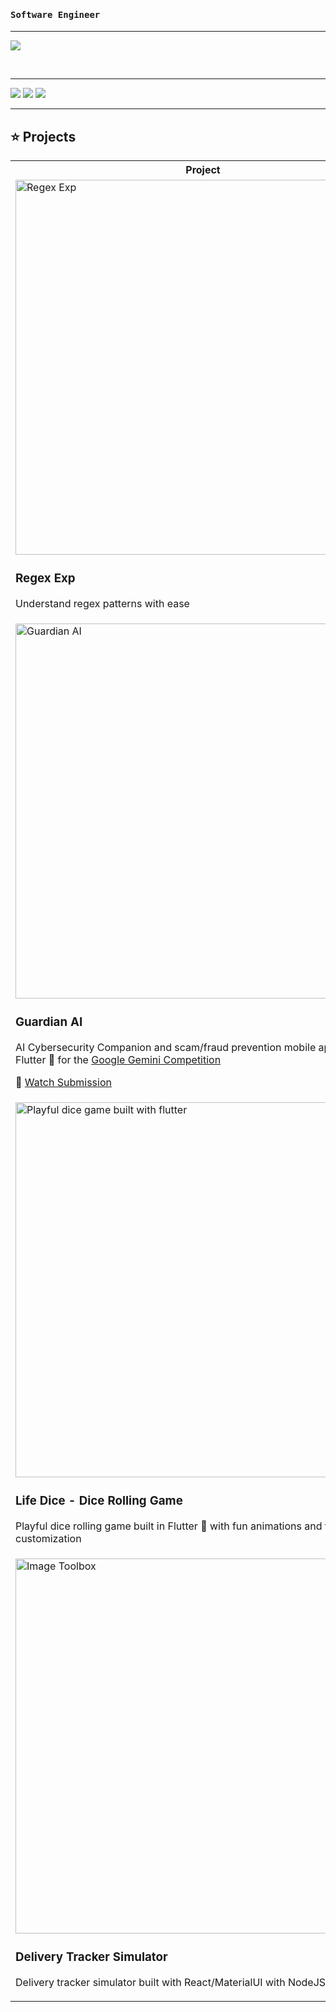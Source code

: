 <samp>
<h4><strong>Software Engineer</strong></h4>
</samp>
<hr/>

<p align="left">
  <a href="https://skillicons.dev">
    <img src="https://skillicons.dev/icons?i=flutter,dart,go,flask,fastapi,tensorflow,pytorch,sklearn,python,opencv,firebase,docker" />
  </a>
</p>

<br>

<!--
<details>
  <summary>Computer Vision </summary>

  <table>
	<tbody width="100%">
		<tr>
			<th>Advanced Lanes Detection</th>	
			<th>Vehicles Speed Estimation</th>	
			<th>Road Traffic Monitoring</th>
		</tr>
		<tr>
			<td>
				<img src="https://github.com/iv4n-ga6l/Advanced-Lanes-Detection/blob/main/demo.png?raw=true" alt="Advanced Lanes Detection"></img>
			</td>
			<td>
				<img src="https://github.com/iv4n-ga6l/SpeedEstimation_opencv/raw/main/demo.png" alt="Vehicles Speed Estimation"></img>
			</td>
			<td>
			<img src="https://github.com/iv4n-ga6l/Road_Traffic_Monitoring/raw/main/demo.png" alt="Road Traffic Monitoring"></img>
			</td>
		</tr>
		<tr>
			<td>
				<a href="https://github.com/iv4n-ga6l/Advanced-Lanes-Detection">
					<img src="https://github-readme-stats.vercel.app/api/pin/?username=iv4n-ga6l&repo=Advanced-Lanes-Detection&theme=blueberry" alt="Advanced-Lanes-Detection" />
				</a>
			</td>
			<td>
				<a href="https://github.com/iv4n-ga6l/SpeedEstimation_opencv">
					<img src="https://github-readme-stats.vercel.app/api/pin/?username=iv4n-ga6l&repo=SpeedEstimation_opencv&theme=blueberry" alt="Vehicles Speed Estimation" />
				</a>
			</td>
			<td>
				<a href="https://github.com/iv4n-ga6l/Road_Traffic_Monitoring">
					<img src="https://github-readme-stats.vercel.app/api/pin/?username=iv4n-ga6l&repo=Road_Traffic_Monitoring&theme=blueberry" alt="Road Traffic Monitoring" />
				</a>
			</td>
		</tr>
	  <tr>
			<th>Bottle Filling Automation</th>	
			<th>Background Subtraction Object Detection</th>	
			<th>Airplane Monitoring</th>
		</tr>
		<tr>
			<td>
				<img src="https://github.com/iv4n-ga6l/Bottle_Filling_Line_Automation/raw/main/demo.png" alt="Bottle Filling Automation"></img>
			</td>
			<td>
				<img src="https://github.com/iv4n-ga6l/Object_Detection_With_Background_substractor/raw/main/demo.png" alt="Background Subtraction Object Detection"></img>
			</td>
			<td>
			<img src="https://i.ibb.co/p1h5V5B/385190769-25c9f387-a1da-4b7a-8887-435a03b435d0.png" alt="Airplane Monitoring"></img>
			</td>
		</tr>
		<tr>
			<td>
				<a href="https://github.com/iv4n-ga6l/Bottle_Filling_Line_Automation">
					<img src="https://github-readme-stats.vercel.app/api/pin/?username=iv4n-ga6l&repo=Bottle_Filling_Line_Automation&theme=blueberry" alt="Bottle Filling Automation" />
				</a>
			</td>
			<td>
				<a href="https://github.com/iv4n-ga6l/Object_Detection_With_Background_substractor">
					<img src="https://github-readme-stats.vercel.app/api/pin/?username=iv4n-ga6l&repo=Object_Detection_With_Background_substractor&theme=blueberry" alt="Background Subtraction Object Detection" />
				</a>
			</td>
			<td>
				<a href="https://github.com/iv4n-ga6l/Airplane_monitoring_with_runway_detection">
					<img src="https://github-readme-stats.vercel.app/api/pin/?username=iv4n-ga6l&repo=Airplane_monitoring_with_runway_detection&theme=blueberry" alt="Airplane Monitoring" />
				</a>
			</td>
		</tr>
	  <tr>
			<th>Faces Anonymization</th>	
			<th>Human Motion Tracking</th>	
			<th>Fists Detection Boxing</th>
		</tr>
		<tr>
			<td>
				<img src="https://github.com/iv4n-ga6l/FacesDetection-With-pixelation-and-blurring/raw/main/pixelation_demo.png" alt="Faces Anonymization"></img>
			</td>
			<td>
				<img src="https://github.com/iv4n-ga6l/human-motion-capture/raw/main/demo.png" alt="Human Motion Tracking"></img>
			</td>
			<td>
			<img src="https://github.com/iv4n-ga6l/BoxingWithML/raw/main/demo.png" alt="Fists Detection Boxing"></img>
			</td>
		</tr>
		<tr>
			<td>
				<a href="https://github.com/iv4n-ga6l/FacesDetection-With-pixelation-and-blurring">
					<img src="https://github-readme-stats.vercel.app/api/pin/?username=iv4n-ga6l&repo=FacesDetection-With-pixelation-and-blurring&theme=blueberry" alt="Faces Anonymization" />
				</a>
			</td>
			<td>
				<a href="https://github.com/iv4n-ga6l/human-motion-capture">
					<img src="https://github-readme-stats.vercel.app/api/pin/?username=iv4n-ga6l&repo=human-motion-capture&theme=blueberry" alt="Human Motion Tracking" />
				</a>
			</td>
			<td>
				<a href="https://github.com/iv4n-ga6l/BoxingWithML">
					<img src="https://github-readme-stats.vercel.app/api/pin/?username=iv4n-ga6l&repo=BoxingWithML&theme=blueberry" alt="Fists Detection Boxing" />
				</a>
			</td>
		</tr>
	  <tr>
			<th>Obj Detection with Gender Classification</th>	
			<th>Obj Detection with Neural Network Training Visualization</th>	
			<th>Crowd Detection with Depth Estimation</th>
		</tr>
		<tr>
			<td>
				<img src="https://github.com/iv4n-ga6l/Face-And-ObjectDetection-With-Glasses-Overlay-And-Gender-Classification/raw/main/demo.png" alt="Obj Detection with Gender Classification"></img>
			</td>
			<td>
				<img src="https://github.com/iv4n-ga6l/Objects_detection_with_neural_network_training_visualization/raw/main/demo1.png" alt="Obj Detection with Neural Networ Training Visualization"></img>
			</td>
			<td>
			<img src="https://github.com/iv4n-ga6l/Person-Detection-In-Video-with-landmark-depth-mask/raw/main/demo2.png" alt="Crowd Detection with Depth Estimation"></img>
			</td>
		</tr>
		<tr>
			<td>
				<a href="https://github.com/iv4n-ga6l/Face-And-ObjectDetection-With-Glasses-Overlay-And-Gender-Classification">
					<img src="https://github-readme-stats.vercel.app/api/pin/?username=iv4n-ga6l&repo=FacesDetection-With-pixelation-and-blurring&theme=blueberry" alt="Obj Detection with Gender Classification" />
				</a>
			</td>
			<td>
				<a href="https://github.com/iv4n-ga6l/Objects_detection_with_neural_network_training_visualization">
					<img src="https://github-readme-stats.vercel.app/api/pin/?username=iv4n-ga6l&repo=human-motion-capture&theme=blueberry" alt="Obj Detection with Neural Networ Training Visualization" />
				</a>
			</td>
			<td>
				<a href="https://github.com/iv4n-ga6l/Person-Detection-In-Video-with-landmark-depth-mask">
					<img src="https://github-readme-stats.vercel.app/api/pin/?username=iv4n-ga6l&repo=Person-Detection-In-Video-with-landmark-depth-mask&theme=blueberry" alt="Crowd Detection with Depth Estimation" />
				</a>
			</td>
		</tr>
	</tbody>
  </table>
	
</details>
-->

<!--
<details>
  <summary>Animations & UI</summary>

  <table>
	<tbody width="100%">
		<tr>
			<th>Whatsapp Onboarding UI</th>	
			<th>Gradient based Onboarding UI</th>	
			<th>Signin UI</th>
		</tr>
		<tr>
			<td>
				<img src="https://storage.googleapis.com/buildship-vos7yw-europe-west1/uploaded-files/whatsapp_onboarding.gif" alt="Whatsapp Onboarding UI"></img>
			</td>
			<td>
				<img src="https://storage.googleapis.com/buildship-vos7yw-europe-west1/uploaded-files/gradient_based_onboarding.gif" alt="Gradient based Onboarding UI"></img>
			</td>
			<td>
			<img src="https://storage.googleapis.com/buildship-vos7yw-europe-west1/uploaded-files/signin1.gif" alt="Signin UI"></img>
			</td>
		</tr>
		<tr>
			<td>
				<a href="https://github.com/iv4n-ga6l/flutter-funs">
					<img src="https://github-readme-stats.vercel.app/api/pin/?username=iv4n-ga6l&repo=flutter-funs&theme=blueberry" alt="Flutter funs" />
				</a>
			</td>
			<td>
				<a href="https://github.com/iv4n-ga6l/flutter-funs">
					<img src="https://github-readme-stats.vercel.app/api/pin/?username=iv4n-ga6l&repo=flutter-funs&theme=blueberry" alt="Flutter funs" />
				</a>
			</td>
			<td>
				<a href="https://github.com/iv4n-ga6l/flutter-funs">
					<img src="https://github-readme-stats.vercel.app/api/pin/?username=iv4n-ga6l&repo=flutter-funs&theme=blueberry" alt="Flutter funs" />
				</a>
			</td>
		</tr>
		<tr>
			<th>CountDown card timer</th>	
			<th>Function curve tracer</th>	
			<th>Snake game</th>
		</tr>
		<tr>
			<td>
				<img src="https://storage.googleapis.com/buildship-vos7yw-europe-west1/uploaded-files/countdown_card_timer.gif" alt="CountDown card timer"></img>
			</td>
			<td>
				<img src="https://storage.googleapis.com/buildship-vos7yw-europe-west1/uploaded-files/function_rep_curve.gif" alt="Function curve tracer"></img>
			</td>
			<td>
			<img src="https://storage.googleapis.com/buildship-vos7yw-europe-west1/uploaded-files/snake_game.gif" alt="Snake game"></img>
			</td>
		</tr>
		<tr>
			<td>
				<a href="https://github.com/iv4n-ga6l/flutter-funs">
					<img src="https://github-readme-stats.vercel.app/api/pin/?username=iv4n-ga6l&repo=flutter-funs&theme=blueberry" alt="Flutter funs" />
				</a>
			</td>
			<td>
				<a href="https://github.com/iv4n-ga6l/flutter-funs">
					<img src="https://github-readme-stats.vercel.app/api/pin/?username=iv4n-ga6l&repo=flutter-funs&theme=blueberry" alt="Flutter funs" />
				</a>
			</td>
			<td>
				<a href="https://github.com/iv4n-ga6l/flutter-funs">
					<img src="https://github-readme-stats.vercel.app/api/pin/?username=iv4n-ga6l&repo=flutter-funs&theme=blueberry" alt="Flutter funs" />
				</a>
			</td>
		</tr>
	<tr>
			<th>Himalayas job app UI</th>	
			<th>Maze game</th>	
			<th>Memory match game</th>
		</tr>
		<tr>
			<td>
				<img src="https://storage.googleapis.com/buildship-vos7yw-europe-west1/uploaded-files/himalayas_job_app.gif" alt="Himalayas job app UI"></img>
			</td>
			<td>
				<img src="https://storage.googleapis.com/buildship-vos7yw-europe-west1/uploaded-files/maze_game.gif" alt="Maze game"></img>
			</td>
			<td>
			<img src="https://storage.googleapis.com/buildship-vos7yw-europe-west1/uploaded-files/memory_match_game.gif" alt="Memory match game"></img>
			</td>
		</tr>
		<tr>
			<td>
				<a href="https://github.com/iv4n-ga6l/flutter-funs">
					<img src="https://github-readme-stats.vercel.app/api/pin/?username=iv4n-ga6l&repo=flutter-funs&theme=blueberry" alt="Flutter funs" />
				</a>
			</td>
			<td>
				<a href="https://github.com/iv4n-ga6l/flutter-funs">
					<img src="https://github-readme-stats.vercel.app/api/pin/?username=iv4n-ga6l&repo=flutter-funs&theme=blueberry" alt="Flutter funs" />
				</a>
			</td>
			<td>
				<a href="https://github.com/iv4n-ga6l/flutter-funs">
					<img src="https://github-readme-stats.vercel.app/api/pin/?username=iv4n-ga6l&repo=flutter-funs&theme=blueberry" alt="Flutter funs" />
				</a>
			</td>
		</tr>
	<tr>
			<th>Signin-Signup UI</th>	
			<th>Blur effect</th>	
			<th>Pinball</th>
		</tr>
		<tr>
			<td>
				<img src="https://storage.googleapis.com/buildship-vos7yw-europe-west1/uploaded-files/signin_signup1.gif" alt="Signin-Signup UI"></img>
			</td>
			<td>
				<img src="https://storage.googleapis.com/buildship-vos7yw-europe-west1/uploaded-files/blur_effect.gif" alt="Blur effect"></img>
			</td>
			<td>
			<img src="https://storage.googleapis.com/buildship-vos7yw-europe-west1/uploaded-files/pinball_game.gif" alt="Pinball"></img>
			</td>
		</tr>
		<tr>
			<td>
				<a href="https://github.com/iv4n-ga6l/flutter-funs">
					<img src="https://github-readme-stats.vercel.app/api/pin/?username=iv4n-ga6l&repo=flutter-funs&theme=blueberry" alt="Flutter funs" />
				</a>
			</td>
			<td>
				<a href="https://github.com/iv4n-ga6l/flutter-funs">
					<img src="https://github-readme-stats.vercel.app/api/pin/?username=iv4n-ga6l&repo=flutter-funs&theme=blueberry" alt="Flutter funs" />
				</a>
			</td>
			<td>
				<a href="https://github.com/iv4n-ga6l/flutter-funs">
					<img src="https://github-readme-stats.vercel.app/api/pin/?username=iv4n-ga6l&repo=flutter-funs&theme=blueberry" alt="Flutter funs" />
				</a>
			</td>
		</tr>
	<tr>
			<th>Wallpaper generator</th>	
			<th>Whack mole game</th>	
			<th>Text masking animation</th>
		</tr>
		<tr>
			<td>
				<img src="https://storage.googleapis.com/buildship-vos7yw-europe-west1/uploaded-files/wallpaper_generator.gif" alt="Wallpaper generator"></img>
			</td>
			<td>
				<img src="https://storage.googleapis.com/buildship-vos7yw-europe-west1/uploaded-files/whack_mole_game.gif" alt="Whack mole game"></img>
			</td>
			<td>
			<img src="https://storage.googleapis.com/buildship-vos7yw-europe-west1/uploaded-files/text_masking_anim.gif" alt="Text masking animation"></img>
			</td>
		</tr>
		<tr>
			<td>
				<a href="https://github.com/iv4n-ga6l/flutter-funs">
					<img src="https://github-readme-stats.vercel.app/api/pin/?username=iv4n-ga6l&repo=flutter-funs&theme=blueberry" alt="Flutter funs" />
				</a>
			</td>
			<td>
				<a href="https://github.com/iv4n-ga6l/flutter-funs">
					<img src="https://github-readme-stats.vercel.app/api/pin/?username=iv4n-ga6l&repo=flutter-funs&theme=blueberry" alt="Flutter funs" />
				</a>
			</td>
			<td>
				<a href="https://github.com/iv4n-ga6l/flutter-funs">
					<img src="https://github-readme-stats.vercel.app/api/pin/?username=iv4n-ga6l&repo=flutter-funs&theme=blueberry" alt="Flutter funs" />
				</a>
			</td>
		</tr>
	<tr>
			<th>Parallax autoScrolling</th>
		<th>Glass filling up</th>
		<th>Stopwatch</th>
		</tr>
		<tr>
			<td>
			<img src="https://github.com/iv4n-ga6l/iv4n-ga6l/assets/75835662/3226240c-0361-4cac-87e1-529289d58ebf" alt="Parallax autoScrolling"></img>
			</td>
	<td>
				<img src="https://storage.googleapis.com/buildship-vos7yw-europe-west1/uploaded-files/lemon-chck.gif" alt="Glass filling up"></img>
			</td>
	<td>
				<img src="https://storage.googleapis.com/buildship-vos7yw-europe-west1/uploaded-files/stpch.gif" alt="Stopwatch"></img>
			</td>
		</tr>
		<tr>
			<td>
				<a href="https://github.com/iv4n-ga6l/funs-animation">
					<img src="https://github-readme-stats.vercel.app/api/pin/?username=iv4n-ga6l&repo=funs-animation&theme=blueberry" alt="Funs animation" />
				</a>
			</td>
			<td>
				<a href="https://github.com/iv4n-ga6l/flutter-funs">
					<img src="https://github-readme-stats.vercel.app/api/pin/?username=iv4n-ga6l&repo=flutter-funs&theme=blueberry" alt="Flutter funs" />
				</a>
			</td>
			<td>
				<a href="https://github.com/iv4n-ga6l/flutter-funs">
					<img src="https://github-readme-stats.vercel.app/api/pin/?username=iv4n-ga6l&repo=flutter-funs&theme=blueberry" alt="Flutter funs" />
				</a>
			</td>
		</tr>
	<tr>
			<th>Gallery images</th>
		<th>Scanning animation</th>
		<th>Food store UI</th>
		</tr>
		<tr>
			<td>
				<img src="https://storage.googleapis.com/buildship-vos7yw-europe-west1/uploaded-files/g_im.gif" alt="Gallery images"></img>
			</td>
	<td>
				<img src="https://storage.googleapis.com/buildship-vos7yw-europe-west1/uploaded-files/scning.gif" alt="Scanning animation"></img>
			</td>
	<td>
				<img src="https://storage.googleapis.com/buildship-vos7yw-europe-west1/uploaded-files/fdst.gif" alt="Food store UI"></img>
			</td>
		</tr>
		<tr>
			<td>
				<a href="https://github.com/iv4n-ga6l/flutter-funs">
					<img src="https://github-readme-stats.vercel.app/api/pin/?username=iv4n-ga6l&repo=flutter-funs&theme=blueberry" alt="Flutter funs" />
				</a>
			</td>
			<td>
				<a href="https://github.com/iv4n-ga6l/flutter-funs">
					<img src="https://github-readme-stats.vercel.app/api/pin/?username=iv4n-ga6l&repo=flutter-funs&theme=blueberry" alt="Flutter funs" />
				</a>
			</td>
			<td>
				<a href="https://github.com/iv4n-ga6l/flutter-funs">
					<img src="https://github-readme-stats.vercel.app/api/pin/?username=iv4n-ga6l&repo=flutter-funs&theme=blueberry" alt="Flutter funs" />
				</a>
			</td>
		</tr>
	<tr>
			<th>Countdown timer with dynamic color changes</th>
		<th>Gallery carousel</th>
		<th>A flip book animation transitioning between images.</th>
		</tr>
		<tr>
			<td>
			<img src="https://github.com/iv4n-ga6l/iv4n-ga6l/assets/75835662/ddc02193-2221-4fb7-8330-17367e8c8c49" alt="Countdown timer with dynamic color changes"></img>
			</td>
	<td>
				<img src="https://github.com/iv4n-ga6l/iv4n-ga6l/assets/75835662/b8133469-78f6-481b-8694-658e92714ba4" alt="Gallery carousel"></img>
			</td>
	<td>
				<img src="https://storage.googleapis.com/buildship-vos7yw-europe-west1/uploaded-files/flip_book.gif" alt="A flip book animation transitioning between images."></img>
			</td>
		</tr>
		<tr>
			<td>
				<a href="https://github.com/iv4n-ga6l/funs-animation">
					<img src="https://github-readme-stats.vercel.app/api/pin/?username=iv4n-ga6l&repo=funs-animation&theme=blueberry" alt="Funs animation" />
				</a>
			</td>
			<td>
				<a href="https://github.com/iv4n-ga6l/funs-animation">
					<img src="https://github-readme-stats.vercel.app/api/pin/?username=iv4n-ga6l&repo=funs-animation&theme=blueberry" alt="Funs animation" />
				</a>
			</td>
			<td>
				<a href="https://github.com/iv4n-ga6l/funs-animation">
					<img src="https://github-readme-stats.vercel.app/api/pin/?username=iv4n-ga6l&repo=funs-animation&theme=blueberry" alt="Funs animation" />
				</a>
			</td>
		</tr>
	<tr>
			<th>Interactive plate menu</th>
		<th>Zoom on image</th>
		<th>Pan across a panoramic image</th>
		</tr>
		<tr>
			<td>
			<img src="https://github.com/iv4n-ga6l/iv4n-ga6l/assets/75835662/efb57e14-0da8-4ee5-af93-5466d7312b5c" alt="Interactive plate menu"></img>
			</td>
	<td>
				<img src="https://github.com/iv4n-ga6l/iv4n-ga6l/assets/75835662/f004c95f-9f39-4cde-8ac0-b7daa8b1033b" alt="Zoom on image"></img>
			</td>
	<td>
				<img src="https://github.com/iv4n-ga6l/iv4n-ga6l/assets/75835662/198c0477-0db5-469b-8a0f-21255a1f593a" alt="Pan across a panoramic image"></img>
			</td>
		</tr>
		<tr>
			<td>
				<a href="https://github.com/iv4n-ga6l/funs-animation">
					<img src="https://github-readme-stats.vercel.app/api/pin/?username=iv4n-ga6l&repo=funs-animation&theme=blueberry" alt="Funs animation" />
				</a>
			</td>
			<td>
				<a href="https://github.com/iv4n-ga6l/funs-animation">
					<img src="https://github-readme-stats.vercel.app/api/pin/?username=iv4n-ga6l&repo=funs-animation&theme=blueberry" alt="Funs animation" />
				</a>
			</td>
			<td>
				<a href="https://github.com/iv4n-ga6l/funs-animation">
					<img src="https://github-readme-stats.vercel.app/api/pin/?username=iv4n-ga6l&repo=funs-animation&theme=blueberry" alt="Funs animation" />
				</a>
			</td>
		</tr>
	</tbody>
</table>

</details>
-->

---
<!--
![iv4n-ga6l's GitHub stats](https://github-readme-stats.vercel.app/api?username=iv4n-ga6l&show_icons=true&count_private=true&hide_title=false&theme=blueberry&hide_border=true
)


[![Top Langs](https://github-readme-stats.vercel.app/api/top-langs/?username=iv4n-ga6l&show_icons=true&locale=en&layout=compact&theme=blueberry&include_orgs=true&hide_border=true)](https://github.com/anuraghazra/github-readme-stats)
-->

![](http://github-profile-summary-cards.vercel.app/api/cards/profile-details?username=iv4n-ga6l&theme=blueberry)
![](http://github-profile-summary-cards.vercel.app/api/cards/stats?username=iv4n-ga6l&theme=blueberry)
![](http://github-profile-summary-cards.vercel.app/api/cards/repos-per-language?username=iv4n-ga6l&theme=blueberry)

---

## ⭐ Projects

<table>
  <tbody>
  <tr>
  <th>
  Project
  </th>
  <th width="35%">
Links
</th>
  </tr>
	  <tr>
		<td>
<img width="600px" src="https://i.ibb.co/bN7M6wK/Screenshot-2025-01-12-071501.png" alt="Regex Exp" />
<h3>Regex Exp</h3>
<p>
Understand regex patterns with ease
</p>
		</td>
		<td>
		<p>🔗 <a href="https://regex-exp.vercel.app/" target="_blank">Launch</a></p> 
		</td>
	</tr>
  <tr>
		<td>
<img width="600px" src="https://i.ibb.co/4fS1f5Z/guardian-poster.jpg" alt="Guardian AI" />
<h3>Guardian AI</h3>
<p>
AI Cybersecurity Companion and scam/fraud prevention mobile app built in Flutter 💙 for the <a href="https://ai.google.dev/competition?hl=fr">Google Gemini Competition</a>
</p>
<p>🎥 <a href="https://youtu.be/m6T1mizEnOs">Watch Submission</a></p>
		</td>
		<td>
		<!-- <p>🔗 <a href="https://iv4n-ga6l.github.io/dice_game" target="_blank">Launch</a></p> -->
<!-- <a href="https://play.google.com/store/apps/details?id=com.multicaret.flutter.puzzle.hack">
  <img width="200px" src="https://user-images.githubusercontent.com/50345358/161318656-3c9d06f0-8782-4d6f-9d85-af9ef0246766.png" alt="Dashtronaut on Google Play" />
</a>
<br />
<a href="https://apps.apple.com/us/app/dashtronaut/id1609418987">
  <img width="200px" src="https://user-images.githubusercontent.com/50345358/161318659-5a9514f4-f900-455e-81e9-8c5426fd366d.svg" alt="Dashtronaut on iOS App Store" />
</a>
<br />
<a href="https://apps.apple.com/us/app/dashtronaut/id1609418987">
  <img width="200px" src="https://user-images.githubusercontent.com/50345358/161318660-9fa21629-f903-4a6d-9dd2-ff3965bcd2ce.svg" alt="Dashtronaut on Mac App Store" />
</a> -->
<!-- <h4>Source code</h4>
<div>
  <a href="https://github.com/iv4n-ga6l/dice_game" target="_blank">
  <img src="https://github-readme-stats.vercel.app/api/pin/?username=iv4n-ga6l&repo=dice_game&theme=blueberry" alt="Dice Game" />
  </a>
</div> -->
		</td>
	</tr>
	<tr>
		<td>
<img width="600px" src="https://i.ibb.co/7jJNmvC/Screenshot-2024-11-04-180842.png" alt="Playful dice game built with flutter" />
<h3>Life Dice - Dice Rolling Game</h3>
<p>
Playful dice rolling game built in Flutter 💙 with fun animations and faces customization
</p>
		</td>
		<td>
		<p>🔗 <a href="https://iv4n-ga6l.github.io/dice_game" target="_blank">Launch</a></p>
<!-- <a href="https://play.google.com/store/apps/details?id=com.multicaret.flutter.puzzle.hack">
  <img width="200px" src="https://user-images.githubusercontent.com/50345358/161318656-3c9d06f0-8782-4d6f-9d85-af9ef0246766.png" alt="Dashtronaut on Google Play" />
</a>
<br />
<a href="https://apps.apple.com/us/app/dashtronaut/id1609418987">
  <img width="200px" src="https://user-images.githubusercontent.com/50345358/161318659-5a9514f4-f900-455e-81e9-8c5426fd366d.svg" alt="Dashtronaut on iOS App Store" />
</a>
<br />
<a href="https://apps.apple.com/us/app/dashtronaut/id1609418987">
  <img width="200px" src="https://user-images.githubusercontent.com/50345358/161318660-9fa21629-f903-4a6d-9dd2-ff3965bcd2ce.svg" alt="Dashtronaut on Mac App Store" />
</a> -->
<h4>Source code</h4>
<div>
  <a href="https://github.com/iv4n-ga6l/dice_game" target="_blank">
  <img src="https://github-readme-stats.vercel.app/api/pin/?username=iv4n-ga6l&repo=dice_game&theme=blueberry" alt="Dice Game" />
  </a>
</div>
		</td>
	</tr>
	  <!--
	<tr>
		<td>
<img width="600px" src="https://i.ibb.co/fGrvSNk/Screenshot-2024-11-04-184721.png" alt="Image Toolbox" />
<h3>Image Toolbox</h3>
<p>
Image processing tool suite web app built using NextJs/Tailwind/ShadcnUI with Python Flask backend
</p>
		</td>
		<td>
		<p>🔗 <a href="https://image-toolbox.netlify.app" target="_blank">Launch</a></p>
<h4>Source code</h4>
<div>
  <a href="https://github.com/iv4n-ga6l/Image-Toolbox-Frontend/tree/newFrontendNextJS" target="_blank">
  <img src="https://github-readme-stats.vercel.app/api/pin/?username=iv4n-ga6l&repo=Image-Toolbox-Frontend&theme=blueberry" alt="Image Toolbox" />
  </a>
</div>
		</td>
	</tr>
	  -->
	<tr>
		<td>
<img width="600px" src="https://i.ibb.co/LR8L8Xj/Screenshot-2024-11-04-184919.png" alt="Image Toolbox" />
<h3>Delivery Tracker Simulator</h3>
<p>
Delivery tracker simulator built with React/MaterialUI with NodeJS backend
</p>
		</td>
		<td>
		<p>🔗 <a href="https://delivery-tracker-web.netlify.app/" target="_blank">Launch</a></p>
		</td>
	</tr>
	  <!--
	<tr>
		<td>
<img width="600px" src="https://i.ibb.co/TLf1KVb/Screenshot-2024-11-04-185041.png" alt="Diag'Ec" />
<h3>Diag'Ec</h3>
<p>
A web platform & mobile app for assessing the level of companies in relation to circular economy built using NextJS, Flutter 💙 & Firebase
</p>
		</td>
		<td>
		<p>🔗 <a href="https://diagec.esaip.org" target="_blank">Launch</a></p>
<a href="https://play.google.com/store/apps/details?id=fr.diagec.app&gl=FR">
  <img width="200px" src="https://user-images.githubusercontent.com/50345358/161318656-3c9d06f0-8782-4d6f-9d85-af9ef0246766.png" alt="Diag'Ec on Google Play" />
</a>
<br />
<a href="https://apps.apple.com/fr/app/diagec/id6465952696" target="_blank">
  <img width="200px" src="https://user-images.githubusercontent.com/50345358/161318659-5a9514f4-f900-455e-81e9-8c5426fd366d.svg" alt="Diag'Ec on iOS App Store" />
</a>
		</td>
	</tr>
	  -->
	</tbody>
</table>

<!--
---

![iv4n-ga6l's GitHub stats](https://github-readme-stats.vercel.app/api?username=iv4n-ga6l&show_icons=true&count_private=true&hide_title=false&theme=blueberry&hide_border=true
)


[![Top Langs](https://github-readme-stats.vercel.app/api/top-langs/?username=iv4n-ga6l&show_icons=true&locale=en&layout=compact&theme=blueberry&include_orgs=true&hide_border=true)](https://github.com/anuraghazra/github-readme-stats) 
-->
